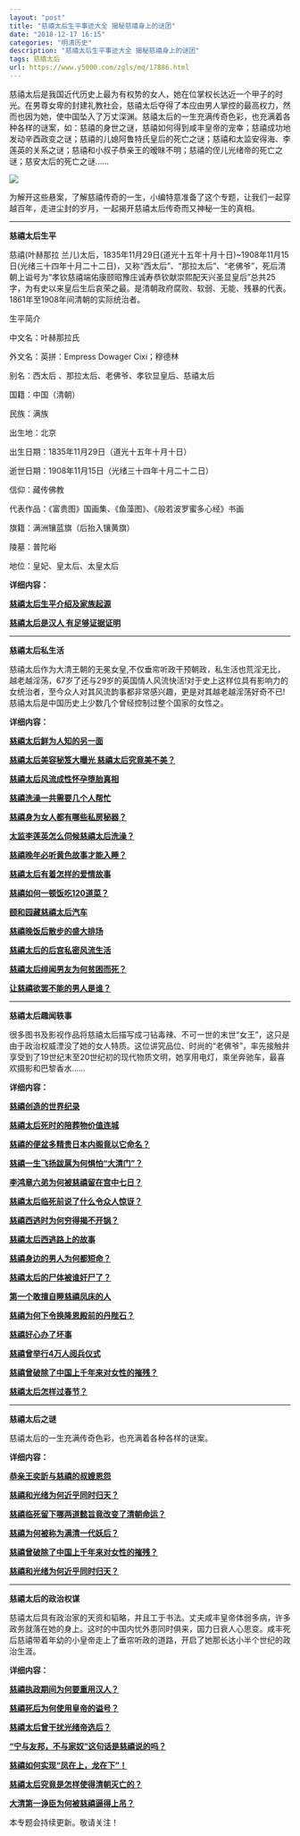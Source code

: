 ```yaml
---
layout: "post"
title: "慈禧太后生平事迹大全 揭秘慈禧身上的谜团"
date: "2018-12-17 16:15"
categories: "明清历史"
description: "慈禧太后生平事迹大全 揭秘慈禧身上的谜团"
tags: 慈禧太后
url: https://www.y5000.com/zgls/mq/17886.html
---
```






慈禧太后是我国近代历史上最为有权势的女人，她在位掌权长达近一个甲子的时光。在男尊女卑的封建礼教社会，慈禧太后夺得了本应由男人掌控的最高权力，然而也因为她，使中国坠入了万丈深渊。慈禧太后的一生充满传奇色彩，也充满着各种各样的谜案，如：慈禧的身世之谜，慈禧如何得到咸丰皇帝的宠幸；慈禧成功地发动辛酉政变之谜；慈禧的儿媳阿鲁特氏皇后的死亡之谜；慈禧和太监安得海、李莲英的关系之谜；慈禧和小叔子恭亲王的暧昧不明；慈禧的侄儿光绪帝的死亡之谜；慈安太后的死亡之谜……

![](https://img.y5000.com/uploads/allimg/170324/6-1F324101302647.jpg)

为解开这些悬案，了解慈禧传奇的一生，小编特意准备了这个专题，让我们一起穿越百年，走进尘封的岁月，一起揭开慈禧太后传奇而又神秘一生的真相。

* * *

**慈禧太后生平**

慈禧(叶赫那拉
兰儿)太后，1835年11月29日(道光十五年十月十日)~1908年11月15日(光绪三十四年十月二十二日)，又称“西太后”、“那拉太后”、“老佛爷”，死后清朝上谥号为“孝钦慈禧端佑康颐昭豫庄诚寿恭钦献崇熙配天兴圣显皇后”总共25字，为有史以来皇后生后哀荣之最。是清朝政府腐败、软弱、无能、残暴的代表。1861年至1908年间清朝的实际统治者。

生平简介

中文名：叶赫那拉氏

外文名：英拼：Empress Dowager Cixi；穆德林

别名：西太后 、那拉太后、老佛爷、孝钦显皇后、慈禧太后

国籍：中国（清朝）

民族：满族

出生地：北京

出生日期：1835年11月29日（道光十五年十月十日）

逝世日期：1908年11月15日（光绪三十四年十月二十二日）

信仰：藏传佛教

代表作品：《富贵图》国画集、《鱼藻图》、《般若波罗蜜多心经》书画

旗籍：满洲镶蓝旗（后抬入镶黄旗）

陵墓：普陀峪

地位：皇妃、皇太后、太皇太后

**详细内容：**

**[慈禧太后生平介绍及家族起源](https://www.y5000.com/zgls/mq/17885.html)**

**[慈禧太后是汉人 有足够证据证明](https://www.y5000.com/zgls/mq/17815.html)**

* * *

**慈禧太后私生活**

慈禧太后作为大清王朝的无冕女皇,不仅垂帘听政干预朝政，私生活也荒淫无比，越老越淫荡，67岁了还与29岁的英国情人风流快活!对于史上这样位具有影响力的女统治者，至今众人对其风流韵事都非常感兴趣，更是对其越老越淫荡好奇不已!慈禧太后是中国历史上少数几个曾经控制过整个国家的女性之。

**详细内容：**

[**慈禧太后鲜为人知的另一面**](https://www.y5000.com/zgls/mq/17133.html)

[**慈禧太后美容秘笈大曝光 慈禧太后究竟美不美？**](https://www.y5000.com/zgls/mq/15992.html)

[**慈禧太后风流成性怀孕堕胎真相**](https://www.y5000.com/zgls/mq/12821.html)

[**慈禧洗澡一共需要几个人帮忙**](https://www.y5000.com/yszt/13009.html)

[**慈禧身为女人都有哪些私房秘器？**](https://www.y5000.com/whjc/14241.html)

[**太监李莲英怎么伺候慈禧太后洗澡？**](https://www.y5000.com/yszt/14077.html)

[**慈禧晚年必听黄色故事才能入睡？**](https://www.y5000.com/yszt/14817.html)

[**慈禧太后有着怎样的爱情故事**](https://www.y5000.com/zgls/mq/7028.html)

[**慈禧如何一顿饭吃120道菜？**](https://www.y5000.com/zgls/mq/6146.html)

[**颐和园藏慈禧太后汽车**](https://www.y5000.com/zgls/mq/6240.html)

[**慈禧晚饭后散步的盛大排场**](https://www.y5000.com/zgls/mq/10663.html)

[**慈禧太后的后宫私密风流生活**](https://www.y5000.com/zgls/mq/12242.html)

**[慈禧太后绯闻男友为何贫困而死？](https://www.y5000.com/zgls/mq/3582.html)**

**[让慈禧欲罢不能的男人是谁？](https://www.y5000.com/zgls/mq/5346.html)**

* * *

**慈禧太后趣闻轶事**

很多图书及影视作品将慈禧太后描写成刁钻毒辣、不可一世的末世“女王”，这只是由于政治权威湮没了她的女人特质。这位讲究品位、时尚的“老佛爷”，率先接触并享受到了19世纪末至20世纪初的现代物质文明，她享用电灯，乘坐奔驰车，最喜欢摄影和巴黎香水……

**详细内容：**

**[慈禧创造的世界纪录](https://www.y5000.com/zgls/mq/10088.html)**

[**慈禧太后死时的陪葬物价值连城**](https://www.y5000.com/tsfx/zgkg/10130.html)

[**慈禧的便盆多精贵日本内阁竟以它命名？**](https://www.y5000.com/zgls/mq/12819.html)

[**慈禧一生飞扬跋扈为何惧怕“大清门”？**](https://www.y5000.com/zgls/mq/14532.html)

[**李鸿章六弟为何被慈禧留在宫中七日？**](https://www.y5000.com/zgls/mq/15150.html)

[**慈禧太后临死前说了什么令众人惊讶？**](https://www.y5000.com/zgls/mq/15467.html)

[**慈禧西逃时为何穷得揭不开锅？**](https://www.y5000.com/zgls/mq/15432.html)

[**慈禧太后西逃路上的故事**](https://www.y5000.com/yszt/15170.html)

[**慈禧身边的男人为何都短命？**](https://www.y5000.com/zgls/mq/15742.html)

[**慈禧太后的尸体被谁奸尸了？**](https://www.y5000.com/zgls/mq/15842.html)

[**第一个敢擅自睡慈禧凤床的人**](https://www.y5000.com/yszt/17197.html)

[**慈禧为何下令换隆恩殿前的丹陛石？**](https://www.y5000.com/zgls/mq/3926.html)

**[慈禧好心办了坏事](https://www.y5000.com/zgls/mq/5716.html)**

**[慈禧曾举行4万人阅兵仪式](https://www.y5000.com/zgls/mq/5993.html)**

[**慈禧曾破除了中国上千年来对女性的摧残？**](https://www.y5000.com/zgls/mq/15684.html)

**[慈禧太后怎样过春节？](https://www.y5000.com/zgls/mq/5718.html)**

* * *

**慈禧太后之谜**

慈禧太后的一生充满传奇色彩，也充满着各种各样的谜案。

**详细内容：**

**[恭亲王奕訢与慈禧的叔嫂恩怨](https://www.y5000.com/zgls/mq/8290.html)**

**[慈禧和光绪为何近乎同时归天？](https://www.y5000.com/zgls/mq/10619.html)**

**[慈禧临死留下哪两道懿旨竟改变了清朝命运？](https://www.y5000.com/zgls/mq/13021.html)**

**[慈禧为何被称为满清一代妖后？](https://www.y5000.com/zgls/mq/14233.html)**

**[慈禧曾破除了中国上千年来对女性的摧残？](https://www.y5000.com/zgls/mq/15684.html)**

[**慈禧和光绪为何近乎同时归天？**](https://www.y5000.com/zgls/mq/10619.html)

* * *

**慈禧太后的政治权谋**

慈禧太后具有政治家的天资和韬略，并且工于书法。丈夫咸丰皇帝体弱多病，许多政务就落在她的身上。这时的中国内忧外患同时俱来，国力日衰人心思变。咸丰死后慈禧带着年幼的小皇帝走上了垂帘听政的道路，开启了她那长达小半个世纪的政治生涯。

**详细内容：**

**[慈禧执政期间为何要重用汉人？](https://www.y5000.com/zgls/mq/5727.html)**

**[慈禧死后为何使用皇帝的谥号？](https://www.y5000.com/zgls/mq/8279.html)**

**[慈禧太后曾干扰光绪帝选后？](https://www.y5000.com/zgls/mq/8465.html)**

**[“宁与友邦，不与家奴”这句话是慈禧说的吗？](https://www.y5000.com/zgls/mg/9690.html)**

**[慈禧如何实现“凤在上，龙在下”！](https://www.y5000.com/zgls/mq/12756.html)**

**[慈禧太后究竟是怎样使得清朝灭亡的？](https://www.y5000.com/zgls/mq/16647.html)**

**[大清第一诤臣为何被慈禧逼得上吊？](https://www.y5000.com/zgls/mq/16757.html)**

本专题会持续更新。敬请关注！
